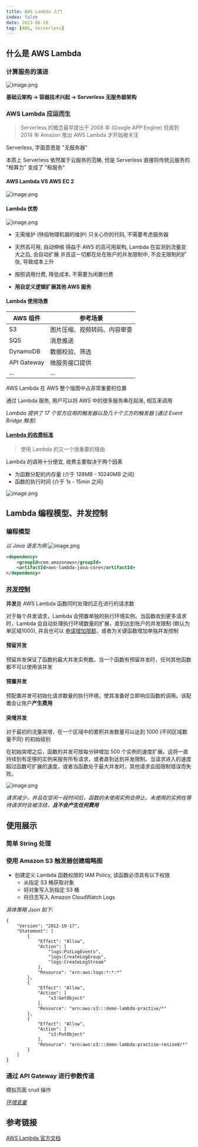 ```yaml
---
title: AWS Lambda 入门
index: false
date: 2023-06-18
tag: [AWS, Serverless]
---
```


## 什么是 AWS Lambda

### 计算服务的演进

![image.png](https://cdn.jsdelivr.net/gh/logycoconut/pic-repo/aws/lambda/20230620013915.png)

**基础云架构 -> 容器技术兴起 -> Serverless 无服务器架构**

### AWS Lambda 应运而生

> Serverless 的概念最早提出于 2008 年 (Google APP Engine)
> 但直到 2014 年 Amazon 推出 AWS Lambda 才开始被关注

Serverless, 字面意思是 "无服务器"

本质上 Serverless 依然属于云服务的范畴, 但是 Serverless 直接将传统云服务的 "租算力" 变成了 "租服务"

#### AWS Lambda VS AWS EC 2

![image.png](https://cdn.jsdelivr.net/gh/logycoconut/pic-repo/aws/lambda/20230619015052.png)

#### Lambda 优势

![image.png](https://cdn.jsdelivr.net/gh/logycoconut/pic-repo/aws/lambda/20230620014235.png)

- 无需维护 (特指物理机器的维护)
  只关心你的代码, 不需要考虑服务器

- 天然高可用, 自动伸缩
  得益于 AWS 的高可用架构, Lambda 在监测到流量变大之后, 会自动扩展
  并且这一切都在处在账户的并发限制中, 不会无限制的扩张, 导致成本上升

- 按照调用付费, 降低成本, 不需要为闲置付费

- **用自定义逻辑扩展其他 AWS 服务**

#### Lambda 使用场景

| AWS 组件      | 参考场景           |
| ----------- | -------------- |
| S3          | 图片压缩、视频转码、内容审查 |
| SQS         | 消息推送           |
| DynamoDB    | 数据校验、筛选        |
| API Gateway | 微服务接口提供        |
| ...         | ...            |

AWS Lambda 在 AWS 整个版图中占非常重要的位置

通过 Lambda 服务, 用户可以将 AWS 中的很多服务串在起来, 相互来调用

_Lambda 提供了 17 个官方应用的触发器以及几十个三方的触发器 (通过 Event Bridge 触发)_

#### [Lambda 的收费标准](https://aws.amazon.com/cn/lambda/pricing/)

> 使用 Lambda 的又一个很重要的理由

Lambda 的调用十分便宜, 收费主要取决于两个因素

- 为函数分配的内存量 (介于 128MB - 10240MB 之间)
- 函数的执行时间 (介于 1s - 15min 之间)

![image.png](https://cdn.jsdelivr.net/gh/logycoconut/pic-repo/aws/lambda/20230619012957.png)

## Lambda 编程模型、并发控制

### 编程模型

_以 Java 语言为例_
![image.png](https://cdn.jsdelivr.net/gh/logycoconut/pic-repo/aws/lambda/20230619021142.png)

```xml
<dependency>
    <groupId>com.amazonaws</groupId>
    <artifactId>aws-lambda-java-core</artifactId>
</dependency>
```

### [并发控制](https://docs.aws.amazon.com/zh_cn/lambda/latest/dg/lambda-concurrency.html)

**并发**是 AWS Lambda 函数同时处理的正在进行的请求数

对于每个并发请求，Lambda 会预置单独的执行环境实例。当函数收到更多请求时，Lambda 会自动处理执行环境数量的扩展，直到达到账户的并发限制 (默认为单区域1000),  并且也可以 [申请增加限额](http://aws.amazon.com/premiumsupport/knowledge-center/lambda-concurrency-limit-increase/)，或者为关键函数增加单独并发控制

#### 预留并发

预留并发保证了函数的最大并发实例数。当一个函数有预留并发时，任何其他函数都不可以使用该并发

#### 预置并发

预配置并发可初始化请求数量的执行环境，使其准备好立即响应函数的调用。该配置会让账户**产生费用**

#### 突增并发

对于最初的流量突增，在一个区域中的累积并发数量可以达到 1000 (不同区域数量不同) 的初始级别

在初始突增之后，函数的并发可按每分钟增加 500 个实例的速度扩展。这将一直持续到有足够的实例来服务所有请求，或者直到达到并发限制。当请求进入的速度超过函数可扩展的速度，或者当函数处于最大并发时，其他请求会因限制错误而失败。

![image.png](https://cdn.jsdelivr.net/gh/logycoconut/pic-repo/aws/lambda/20230619023009.png)

_请求减少，并且在空闲一段时间后，函数的未使用实例会停止。未使用的实例在等待请求时会被冻结，**且不会产生任何费用**_

## 使用展示

### 简单 String 处理

### 使用 Amazon S3 触发器创建缩略图

- 创建定义 Lambda 函数权限的 IAM Policy, 该函数必须具有以下权限
  - 从指定 S3 桶获取对象
  - 将对象写入到指定 S3 桶
  - 将日志写入 Amazon CloudWatch Logs

_具体策略 Json 如下:_

```
{
    "Version": "2012-10-17",
    "Statement": [
        {
            "Effect": "Allow",
            "Action": [
                "logs:PutLogEvents",
                "logs:CreateLogGroup",
                "logs:CreateLogStream"
            ],
            "Resource": "arn:aws:logs:*:*:*"
        },
        {
            "Effect": "Allow",
            "Action": [
                "s3:GetObject"
            ],
            "Resource": "arn:aws:s3:::demo-lambda-practise/*"
        },
        {
            "Effect": "Allow",
            "Action": [
                "s3:PutObject"
            ],
            "Resource": "arn:aws:s3:::demo-lambda-practise-resized/*"
        }
    ]
}
```

### 通过 API Gateway 进行参数传递

模拟页面 crud 操作

_[环境变量](https://docs.aws.amazon.com/zh_cn/lambda/latest/dg/configuration-envvars.html)_

## 参考链接

[AWS Lambda 官方文档](https://docs.aws.amazon.com/zh_cn/lambda/latest/dg/welcome.html)
